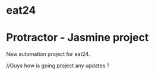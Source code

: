 # eat24 

# Protractor - Jasmine project

New automation project for eat24.

//Guys how is going project any updates ? 
